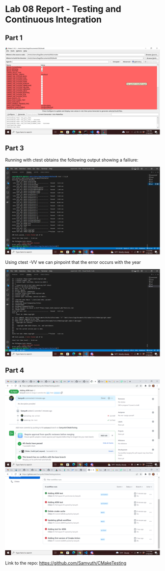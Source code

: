 # Lab 08 Report - Testing and Continuous Integration

## Part 1

<img alt="cmake generation" src="images/cmake-gui.png" />

## Part 3

Running with ctest obtains the following output showing a failiure:

<img alt="ctest output" src="images/ctest.png" />

Using ctest -VV we can pinpoint that the error occurs with the year

<img alt="ctest -VV output" src="images/ctestvv.png" />

## Part 4

<img alt="pull request" src="images/cicd.png" />

<img alt="workflow" src="images/workflows.png" />

Link to the repo: https://github.com/Samyuth/CMakeTesting

